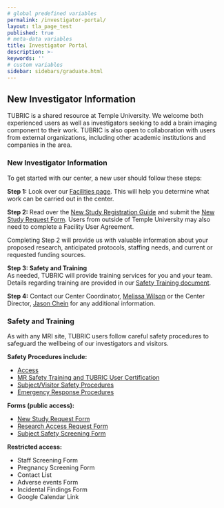 ```yaml
---
# global predefined variables
permalink: /investigator-portal/
layout: tla_page_test
published: true
# meta-data variables
title: Investigator Portal
description: >-
keywords: ''
# custom variables
sidebar: sidebars/graduate.html
---
```

## New Investigator Information
TUBRIC is a shared resource at Temple University.  We welcome both experienced users as well as investigators seeking to add a brain imaging component to their work. TUBRIC is also open to collaboration with users from external organizations, including other academic institutions and companies in the area.

### New Investigator Information
To get started with our center, a new user should follow these steps:

**Step 1:** Look over our [Facilities page](https://develop.cla.temple.edu/temple-university-brain-research-imaging-center/facilities/). This will help you determine what work can be carried out in the center.<br>

**Step 2:** Read over the [New Study Registration Guide](https://drive.google.com/file/d/1_gLaajRqqASTsAJhCACD_f6Xg0Ez_zix/view?usp=sharing) and submit the [New Study Request Form](https://drive.google.com/file/d/18bpuhZB1QD6xWEwCWMmb_y8MBE2axO5K/view?usp=sharing). Users from outside of Temple University may also need to complete a Facility User Agreement.<br>

Completing Step 2 will provide us with valuable information about your proposed research, anticipated protocols, staffing needs, and current or requested funding sources.<br>

**Step 3:	Safety and Training**<br>
As needed, TUBRIC will provide training services for you and your team. Details regarding training are provided in our [Safety Training document](https://drive.google.com/file/d/1x4Gt40Nebl2Z_yr0mNIEctpT331Kea8K/view?usp=sharing).<br>

**Step 4:**	Contact our Center Coordinator, [Melissa Wilson](mailto:tubric@temple.edu) or the Center Director, [Jason Chein](mailto:jason.chein@temple.edu) for any additional information.

### Safety and Training
As with any MRI site, TUBRIC users follow careful safety procedures to safeguard the wellbeing of our investigators and visitors. 

**Safety Procedures include:**
- [Access](https://drive.google.com/file/d/1SOr6XDvDBXrIi6vmld6CRqo6hWR7BsvC/view?usp=sharing)
- [MR Safety Training and TUBRIC User Certification](https://drive.google.com/file/d/1x4Gt40Nebl2Z_yr0mNIEctpT331Kea8K/view?usp=sharing)
- [Subject/Visitor Safety Procedures](https://drive.google.com/file/d/1SPlzb-RlwxkEhzx5jStY-1lBi8wa9Nvh/view?usp=sharing)
- [Emergency Response Procedures](https://drive.google.com/file/d/1KJBgf1pAxHhjicyQOx4-GlHuAb0fdmkZ/view?usp=sharing)

**Forms (public access):**
- [New Study Request Form](https://drive.google.com/file/d/18bpuhZB1QD6xWEwCWMmb_y8MBE2axO5K/view?usp=sharing)
- [Research Access Request Form](https://drive.google.com/file/d/1Xnua3zkKBjAU8PXBpVjMTfVn2UiBPITI/view?usp=sharing)
- [Subject Safety Screening Form](https://drive.google.com/file/d/1Pb6fnEuPc3V0eSjDbExf5lG6HNQjLIx2/view?usp=sharing)

**Restricted access:**
- Staff Screening Form
- Pregnancy Screening Form
- Contact List
- Adverse events Form
- Incidental Findings Form
- Google Calendar Link
